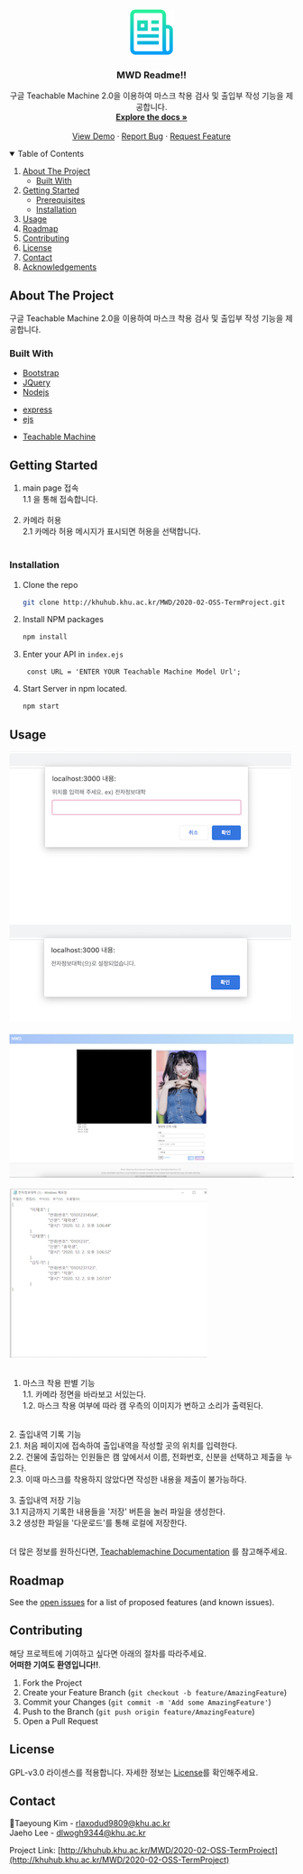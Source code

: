 <!--
*** Thanks for checking out the Best-README-Template. If you have a suggestion
*** that would make this better, please fork the repo and create a pull request
*** or simply open an issue with the tag "enhancement".
*** Thanks again! Now go create something AMAZING! :D
-->



<!-- PROJECT SHIELDS -->
<!--
*** I'm using markdown "reference style" links for readability.
*** Reference links are enclosed in brackets [ ] instead of parentheses ( ).
*** See the bottom of this document for the declaration of the reference variables
*** for contributors-url, forks-url, etc. This is an optional, concise syntax you may use.
*** https://www.markdownguide.org/basic-syntax/#reference-style-links
-->
<!--
[![Contributors][contributors-shield]][contributors-url]
[![Stargazers][stars-shield]][stars-url]
[![Issues][issues-shield]][issues-url]
[![MIT License][license-shield]][license-url]
[![LinkedIn][linkedin-shield]][linkedin-url]-->



<!-- PROJECT LOGO -->
<br />
<p align="center">
  <a href="https://github.com/othneildrew/Best-README-Template">
    <img src="readme_img/logo.png" alt="Logo" width="80" height="80">
  </a>

  <h3 align="center">MWD Readme!!</h3>

  <p align="center">
    구글 Teachable Machine 2.0을 이용하여 마스크 착용 검사 및 출입부 작성 기능을 제공합니다.
    <br />
    <!--여기 뭐 넣을지 생각해보자-->
    <a href="http://khuhub.khu.ac.kr/MWD/2020-02-OSS-TermProject"><strong>Explore the docs »</strong></a>
    <br />
    <br />
    <a href="http://khuhub.khu.ac.kr/MWD/2020-02-OSS-TermProject">View Demo</a>
    ·
    <a href="http://khuhub.khu.ac.kr/MWD/2020-02-OSS-TermProject/issues">Report Bug</a>
    ·
    <a href="http://khuhub.khu.ac.kr/MWD/2020-02-OSS-TermProject/issues">Request Feature</a>
  </p>
</p>



<!-- TABLE OF CONTENTS -->
<details open="open">
  <summary>Table of Contents</summary>
  <ol>
    <li>
      <a href="#about-the-project">About The Project</a>
      <ul>
        <li><a href="#built-with">Built With</a></li>
      </ul>
    </li>
    <li>
      <a href="#getting-started">Getting Started</a>
      <ul>
        <li><a href="#prerequisites">Prerequisites</a></li>
        <li><a href="#installation">Installation</a></li>
      </ul>
    </li>
    <li><a href="#usage">Usage</a></li>
    <li><a href="#roadmap">Roadmap</a></li>
    <li><a href="#contributing">Contributing</a></li>
    <li><a href="#license">License</a></li>
    <li><a href="#contact">Contact</a></li>
    <li><a href="#acknowledgements">Acknowledgements</a></li>
  </ol>
</details>



<!-- ABOUT THE PROJECT -->
## About The Project

구글 Teachable Machine 2.0을 이용하여 마스크 착용 검사 및 출입부 작성 기능을 제공합니다.


### Built With

* [Bootstrap](https://getbootstrap.com)
* [JQuery](https://jquery.com)
* [Nodejs](https://nodejs.org)
 - [express](https://github.com/expressjs/express)
 - [ejs](https://github.com/mde/ejs)
* [Teachable Machine](https://teachablemachine.withgoogle.com)




<!-- GETTING STARTED -->
## Getting Started

1. main page 접속<br>
  1.1 <urL>을 통해 접속합니다.<br><br>
2. 카메라 허용<br>
  2.1 카메라 허용 메시지가 표시되면 허용을 선택합니다.<br><br>

### Installation

1. Clone the repo
   ```sh
   git clone http://khuhub.khu.ac.kr/MWD/2020-02-OSS-TermProject.git
   ```
2. Install NPM packages
   ```sh
   npm install
   ```
3. Enter your API in `index.ejs`
   ```JS
    const URL = 'ENTER YOUR Teachable Machine Model Url';
   ```
4. Start Server in npm located.
   ```sh
   npm start
   ```


<!-- USAGE EXAMPLES -->
## Usage

[![Product Name Screen Shot][product-screenshot1]]()<br><br>
[![Product Name Screen Shot][product-screenshot2]]()<br><br>
[![Product Name Screen Shot][product-screenshot3]]()<br><br>
1. 마스크 착용 판별 기능<br>
  1.1. 카메라 정면을 바라보고 서있는다. <br>
  1.2. 마스크 착용 여부에 따라 캠 우측의 이미지가 변하고 소리가 출력된다.<br>
<br>
2. 출입내역 기록 기능<br>
  2.1. 처음 페이지에 접속하여 출입내역을 작성할 곳의 위치를 입력한다.<br>
  2.2. 건물에 출입하는 인원들은 캠 앞에서서 이름, 전화번호, 신분을 선택하고 제출을 누른다.<br/>
  2.3. 이때 마스크를 착용하지 않았다면 작성한 내용을 제출이 불가능하다.<br><br>
3. 출입내역 저장 기능<br>
  3.1 지금까지 기록한 내용들을 '저장' 버튼을 눌러 파일을 생성한다.<br>
  3.2 생성한 파일을 '다운로드'를 통해 로컬에 저장한다.<br><br>

더 많은 정보를 원하신다면, [Teachablemachine Documentation](https://teachablemachine.withgoogle.com) 를 참고해주세요.



<!-- ROADMAP -->
## Roadmap

See the [open issues](http://khuhub.khu.ac.kr/MWD/2020-02-OSS-TermProject/issues) for a list of proposed features (and known issues).



<!-- CONTRIBUTING -->
## Contributing

해당 프로젝트에 기여하고 싶다면 아래의 절차를 따라주세요. <br>
**어떠한 기여도 환영입니다!!**.<br>
1. Fork the Project
2. Create your Feature Branch (`git checkout -b feature/AmazingFeature`)
3. Commit your Changes (`git commit -m 'Add some AmazingFeature'`)
4. Push to the Branch (`git push origin feature/AmazingFeature`)
5. Open a Pull Request



<!-- LICENSE -->
## License

<!-- 라이센스 나중에 올리고 링크 수정 필요-->
GPL-v3.0 라이센스를 적용합니다. 자세한 정보는 [License][license-url]를 확인해주세요.<br>



<!-- CONTACT -->
## Contact
Taeyoung Kim - rlaxodud9809@khu.ac.kr<br>
Jaeho Lee - dlwogh9344@khu.ac.kr


Project Link: [http://khuhub.khu.ac.kr/MWD/2020-02-OSS-TermProject](http://khuhub.khu.ac.kr/MWD/2020-02-OSS-TermProject)



<!-- ACKNOWLEDGEMENTS -->
<!--## Acknowledgements
* [GitHub Emoji Cheat Sheet](https://www.webpagefx.com/tools/emoji-cheat-sheet)
* [Img Shields](https://shields.io)
* [Choose an Open Source License](https://choosealicense.com)
* [GitHub Pages](https://pages.github.com)
* [Animate.css](https://daneden.github.io/animate.css)
* [Loaders.css](https://connoratherton.com/loaders)
* [Slick Carousel](https://kenwheeler.github.io/slick)
* [Smooth Scroll](https://github.com/cferdinandi/smooth-scroll)
* [Sticky Kit](http://leafo.net/sticky-kit)
* [JVectorMap](http://jvectormap.com)
* [Font Awesome](https://fontawesome.com)-->





<!-- MARKDOWN LINKS & IMAGES -->
<!-- https://www.markdownguide.org/basic-syntax/#reference-style-links -->
<!--[contributors-shield]: https://img.shields.io/github/contributors/othneildrew/Best-README-Template.svg?style=for-the-badge
[contributors-url]: http://khuhub.khu.ac.kr/MWD/2020-02-OSS-TermProject/graphs/master/contributors
[forks-shield]: https://img.shields.io/github/forks/othneildrew/Best-README-Template.svg?style=for-the-badge
[forks-url]: https://github.com/othneildrew/Best-README-Template/network/members
[stars-shield]: https://img.shields.io/github/stars/othneildrew/Best-README-Template.svg?style=for-the-badge
[stars-url]: https://github.com/othneildrew/Best-README-Template/stargazers
[issues-shield]: https://img.shields.io/github/issues/othneildrew/Best-README-Template.svg?style=for-the-badge
[issues-url]: https://github.com/othneildrew/Best-README-Template/issues
[license-shield]: https://img.shields.io/github/license/othneildrew/Best-README-Template.svg?style=for-the-badge
[linkedin-shield]: https://img.shields.io/badge/-LinkedIn-black.svg?style=for-the-badge&logo=linkedin&colorB=555
[linkedin-url]: https://linkedin.com/in/othneildrew -->

[license-url]: http://khuhub.khu.ac.kr/MWD/2020-02-OSS-TermProject/blob/master/LICENSE.txt
[product-screenshot1]: ./readme_img/1.png
[product-screenshot2]: ./readme_img/2.png
[product-screenshot3]: ./readme_img/3.png
